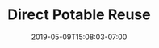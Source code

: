 ---
weight: 9
title: "Direct Potable Reuse"
date: 2019-05-09T15:08:03-07:00
Description: ""
Tags: []
Categories: []
heldAt: "September 2016"
draft: false
---